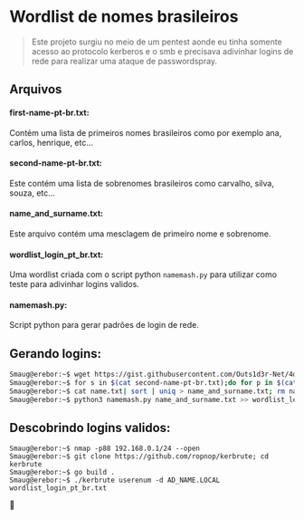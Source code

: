 # Wordlist de nomes brasileiros  
> Este projeto surgiu no meio de um pentest aonde eu tinha somente acesso ao protocolo kerberos e o smb e precisava adivinhar logins de rede para realizar uma ataque de passwordspray.  

## Arquivos    
#### first-name-pt-br.txt:  
Contém uma lista de primeiros nomes brasileiros como por exemplo ana, carlos, henrique, etc...  

#### second-name-pt-br.txt:  
Este contém uma lista de sobrenomes brasileiros como carvalho, silva, souza, etc...  

#### name_and_surname.txt:  
Este arquivo contém uma mesclagem de primeiro nome e sobrenome.  

#### wordlist_login_pt_br.txt:  
Uma wordlist criada com o script python ```namemash.py``` para utilizar como teste para adivinhar logins validos.  

#### namemash.py:  
Script python para gerar padrões de login de rede.  

## Gerando logins:  
```bash
Smaug@erebor:~$ wget https://gist.githubusercontent.com/Outs1d3r-Net/4d9d674ce2885e282409fc2253f5df6b/raw/74f3de7740acb197ecfa8340d07d3926a95e5d46/namemash.py
Smaug@erebor:~$ for s in $(cat second-name-pt-br.txt);do for p in $(cat first-name-pt-br.txt);do echo "$p $s" >> name.txt;done;done
Smaug@erebor:~$ cat name.txt| sort | uniq > name_and_surname.txt; rm name.txt
Smaug@erebor:~$ python3 namemash.py name_and_surname.txt >> wordlist_login_pt_br.txt
```  
## Descobrindo logins validos:  
```
Smaug@erebor:~$ nmap -p88 192.168.0.1/24 --open
Smaug@erebor:~$ git clone https://github.com/ropnop/kerbrute; cd kerbrute
Smaug@erebor:~$ go build .
Smaug@erebor:~$ ./kerbrute userenum -d AD_NAME.LOCAL wordlist_login_pt_br.txt
```
  
  
:frog:  
